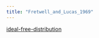 ```yaml
---
title: "Fretwell_and_Lucas_1969"
---
```


[ideal-free-distribution](../topics/ideal-free-distribution.md)